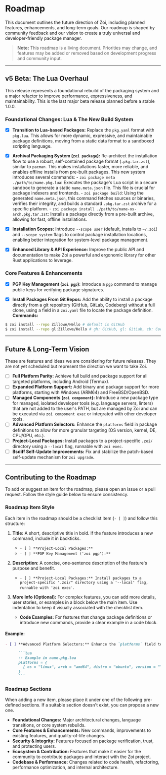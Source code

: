 # Roadmap

This document outlines the future direction of Zoi, including planned features, enhancements, and long-term goals. Our roadmap is shaped by community feedback and our vision to create a truly universal and developer-friendly package manager.

> **Note:** This roadmap is a living document. Priorities may change, and features may be added or removed based on development progress and community input.

---

## v5 Beta: The Lua Overhaul

This release represents a foundational rebuild of the packaging system and a major refactor to improve performance, expressiveness, and maintainability. This is the last major beta release planned before a stable 1.0.0.

### Foundational Changes: Lua & The New Build System

- [x] **Transition to Lua-based Packages:** Replace the `pkg.yaml` format with `pkg.lua`. This allows for more dynamic, expressive, and maintainable package definitions, moving from a static data format to a sandboxed scripting language.

- [x] **Archival Packaging System (`zoi package`):** Re-architect the installation flow to use a robust, self-contained package format (`.pkg.tar.zst`), similar to `pacman`. This makes installations faster, more reliable, and enables offline installs from pre-built packages.
      This new system introduces several commands: - `zoi package meta ./path/to/name.pkg.lua`: Executes the package's Lua script in a secure sandbox to generate a static `name.meta.json` file. This file is crucial for package indexers and frontends. - `zoi package build`: Using the generated `name.meta.json`, this command fetches sources or binaries, verifies their integrity, and builds a standard `.pkg.tar.zst` archive for a specific platform. - `zoi package install ./path/to/name-os-arch.pkg.tar.zst`: Installs a package directly from a pre-built archive, allowing for fast, offline installations.

- [x] **Installation Scopes:** Introduce `--scope user` (default, installs to `~/.zoi`) and `--scope system` flags to control package installation locations, enabling better integration for system-level package management.

- [x] **Enhanced Library & API Experience:** Improve the public API and documentation to make Zoi a powerful and ergonomic library for other Rust applications to leverage.

### Core Features & Enhancements

- [x] **PGP Key Management (`zoi pgp`):** Introduce a `pgp` command to manage public keys for verifying package signatures.

- [x] **Install Packages From Git Repos:** Add the ability to install a package directly from a git repository (GitHub, GitLab, Codeberg) without a full clone, using a field in a `zoi.yaml` file to locate the package definition.
      **Commands:**

```sh
$ zoi install --repo Zillowe/Hello # default is GitHub
$ zoi install --repo gl:Zillowe/Hello # gh: GitHub, gl: GitLab, cb: Codeberg
```

---

## Future & Long-Term Vision

These are features and ideas we are considering for future releases. They are not yet scheduled but represent the direction we want to take Zoi.

- [ ] **Full Platform Parity:** Achieve full build and package support for all targeted platforms, including Android (Termux).
- [ ] **Expanded Platform Support:** Add binary and package support for more platforms, starting with Windows (ARM64) and FreeBSD/OpenBSD.
- [ ] **Managed Components (`zoi component`):** Introduce a new package type for managed, isolated developer tools (e.g. language servers, linters) that are not added to the user's PATH, but are managed by Zoi and can be executed via `zoi component exec` or integrated with other developer tools.
- [ ] **Advanced Platform Selectors:** Enhance the `platforms` field in package definitions to allow for more granular targeting (OS version, kernel, DE, CPU/GPU, etc.).
- [ ] **Project-Local Packages:** Install packages to a project-specific `.zoi/` directory using a `--local` flag, runnable with `zoi exec`.
- [ ] **Bsdiff Self-Update Improvements:** Fix and stabilize the patch-based self-update mechanism for `zoi upgrade`.

---

## Contributing to the Roadmap

To add or suggest an item for the roadmap, please open an issue or a pull request. Follow the style guide below to ensure consistency.

### Roadmap Item Style

Each item in the roadmap should be a checklist item (`- [ ]`) and follow this structure:

1.  **Title:** A short, descriptive title in bold. If the feature introduces a new command, include it in backticks.
    - `- [ ] **Project-Local Packages:**`
    - `- [ ] **PGP Key Management ('zoi pgp'):**`

2.  **Description:** A concise, one-sentence description of the feature's purpose and benefit.
    - `- [ ] **Project-Local Packages:** Install packages to a project-specific ".zoi/" directory using a '--local' flag, runnable with 'zoi exec'`.

3.  **More Info (Optional):** For complex features, you can add more details, user stories, or examples in a block below the main item. Use indentation to keep it visually associated with the checklist item.
    - **Code Examples:** For features that change package definitions or introduce new commands, provide a clear example in a code block.

#### Example:

````markdown
- [ ] **Advanced Platform Selectors:** Enhance the `platforms` field to allow for more granular targeting.

      ```lua
      -- Example in name.pkg.lua
      platforms = {
        { os = "linux", arch = "amd64", distro = "ubuntu", version = "^24.04" }
      }
      ```
````

### Roadmap Sections

When adding a new item, please place it under one of the following pre-defined sections. If a suitable section doesn\'t exist, you can propose a new one.

- **Foundational Changes:** Major architectural changes, language transitions, or core system rebuilds.
- **Core Features & Enhancements:** New commands, improvements to existing features, and quality-of-life changes.
- **Security & Integrity:** Features focused on package verification, trust, and protecting users.
- **Ecosystem & Contribution:** Features that make it easier for the community to contribute packages and interact with the Zoi project.
- **Codebase & Performance:** Changes related to code health, refactoring, performance optimization, and internal architecture.

